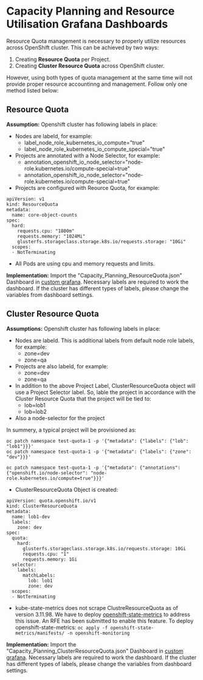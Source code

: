 # Capacity Planning and Resource Utilisation Grafana Dashboards


Resource Quota management is necessary to properly utilize resources across OpenShift cluster. This can be achieved by two ways:
1. Creating **Resource Quota** per Project.
2. Creating **Cluster Resource Quota** across OpenShift cluster.

However, using both types of quota management at the same time will not provide proper resource accountinng and management. Follow only one method listed below:

## Resource Quota

**Assumption:** Openshift cluster has following labels in place:
* Nodes are labeld, for example:
  * label_node_role_kubernetes_io_compute="true"
  * label_node_role_kubernetes_io_compute_special="true"
* Projects are annotated with a Node Selector, for example:
  * annotation_openshift_io_node_selector="node-role.kubernetes.io/compute-special=true"
  * annotation_openshift_io_node_selector="node-role.kubernetes.io/compute-special=true"
* Projects are configured with Reource Quota, for example:
```
apiVersion: v1
kind: ResourceQuota
metadata:
  name: core-object-counts
spec:
  hard:
    requests.cpu: "1800m"
    requests.memory: "1024Mi"
    glusterfs.storageclass.storage.k8s.io/requests.storage: "10Gi"
  scopes:
  - NotTerminating
```
* All Pods are using cpu and memory requests and limits.


**Implementation:** 
Import the "Capacity_Planning_ResourceQuota.json" Dashboard in [custom grafana](https://github.com/redhat-cop/openshift-toolkit/tree/master/custom-dashboards). Necessary labels are required to work the dashboard. If the cluster has different types of labels, please change the variables from dashboard settings.


## Cluster Resource Quota

**Assumptions:**
Openshift cluster has following labels in place:
* Nodes are labeld. This is additional labels from default node role labels, for example:
  * zone=dev
  * zone=qa
* Projects are also labeld, for example:
  * zone=dev
  * zone=qa
* In addition to the above Project Label, ClusterResourceQuota object will use a Project Selector label. So, lable the project in accordance with the Cluster Resource Quota that the project will be tied to:
  * lob=lob1
  * lob=lob2
* Also a node-selector for the project

In summery, a typical project will be provisioned as:
```
oc patch namespace test-quota-1 -p '{"metadata": {"labels": {"lob": "lob1"}}}'
oc patch namespace test-quota-1 -p '{"metadata": {"labels": {"zone": "dev"}}}'

oc patch namespace test-quota-1 -p '{"metadata": {"annotations": {"openshift.io/node-selector": "node-role.kubernetes.io/compute=true"}}}'
```


* ClusterResourceQuota Object is created:
```
apiVersion: quota.openshift.io/v1
kind: ClusterResourceQuota
metadata:
  name: lob1-dev
  labels:
    zone: dev
spec:
  quota:
    hard:
      glusterfs.storageclass.storage.k8s.io/requests.storage: 10Gi
      requests.cpu: "1"
      requests.memory: 1Gi
  selector:
    labels:
      matchLabels:
        lob: lob1
        zone: dev
  scopes:
  - NotTerminating
  ```

* kube-state-metrics does not scrape ClustreResourceQuota as of version 3.11.98. We have to deploy [openshift-state-metrics](https://github.com/shah-zobair/openshift-state-metrics) to address this issue. An RFE has been submitted to enable this feature. 
To deploy openshift-state-metrics:
```oc apply -f openshift-state-metrics/manifests/ -n openshift-monitoring```


**Implementation:** 
Import the "Capacity_Planning_ClusterResourceQuota.json" Dashboard in [custom grafana](https://github.com/redhat-cop/openshift-toolkit/tree/master/custom-dashboards). Necessary labels are required to work the dashboard. If the cluster has different types of labels, please change the variables from dashboard settings.
